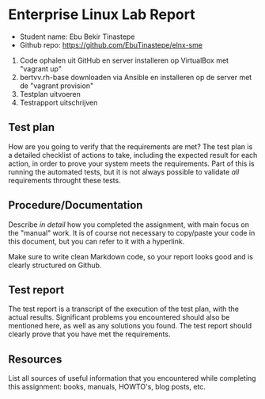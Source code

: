 # Enterprise Linux Lab Report

- Student name: Ebu Bekir Tinastepe
- Github repo: https://github.com/EbuTinastepe/elnx-sme

1. Code ophalen uit GitHub en server installeren op VirtualBox met "vagrant up"
2. bertvv.rh-base downloaden via Ansible en installeren op de server met de "vagrant provision"
3. Testplan uitvoeren
4. Testrapport uitschrijven


## Test plan

How are you going to verify that the requirements are met? The test plan is a detailed checklist of actions to take, including the expected result for each action, in order to prove your system meets the requirements. Part of this is running the automated tests, but it is not always possible to validate *all* requirements throught these tests.

## Procedure/Documentation

Describe *in detail* how you completed the assignment, with main focus on the "manual" work. It is of course not necessary to copy/paste your code in this document, but you can refer to it with a hyperlink.

Make sure to write clean Markdown code, so your report looks good and is clearly structured on Github.

## Test report

The test report is a transcript of the execution of the test plan, with the actual results. Significant problems you encountered should also be mentioned here, as well as any solutions you found. The test report should clearly prove that you have met the requirements.

## Resources

List all sources of useful information that you encountered while completing this assignment: books, manuals, HOWTO's, blog posts, etc.

